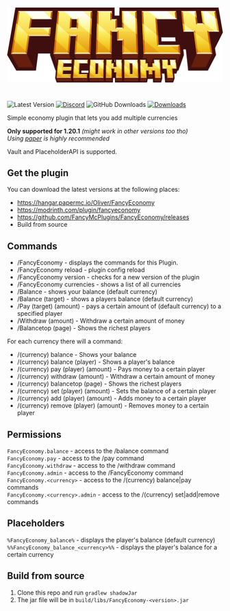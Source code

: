 ![](fancyeconomy_title.png)

# 

![Latest Version](https://img.shields.io/github/v/release/FancyMcPlugins/FancyEconomy?style=flat-square)
[![Discord](https://img.shields.io/discord/899740810956910683?color=7289da&logo=Discord&label=Discord&style=flat-square)](https://discord.gg/ZUgYCEJUEx)
![GitHub Downloads](https://img.shields.io/github/downloads/FancyMcPlugins/FancyEconomy/total?logo=GitHub&style=flat-square)
[![Downloads](https://img.shields.io/modrinth/dt/fancyeconomy?color=00AF5C&label=modrinth&style=flat&logo=modrinth)](https://modrinth.com/plugin/fancyeconomy/versions)

Simple economy plugin that lets you add multiple currencies

**Only supported for 1.20.1** _(might work in other versions too tho)_<br>
_Using [paper](https://papermc.io/downloads) is highly recommended_

Vault and PlaceholderAPI is supported.

## Get the plugin

You can download the latest versions at the following places:

- https://hangar.papermc.io/Oliver/FancyEconomy
- https://modrinth.com/plugin/fancyeconomy
- https://github.com/FancyMcPlugins/FancyEconomy/releases
- Build from source

## Commands

- /FancyEconomy - displays the commands for this Plugin.
- /FancyEconomy reload - plugin config reload
- /FancyEconomy version - checks for a new version of the plugin
- /FancyEconomy currencies - shows a list of all currencies
- /Balance - shows your balance (default currency)
- /Balance (target) - shows a players balance (default currency)
- /Pay (target) (amount) - pays a certain amount of (default currency) to a specified player
- /Withdraw (amount) - Withdraw a certain amount of money
- /Balancetop (page) - Shows the richest players

For each currency there will a command:

- /(currency) balance - Shows your balance
- /(currency) balance (player) - Shows a player's balance
- /(currency) pay (player) (amount) - Pays money to a certain player
- /(currency) withdraw (amount) - Withdraw a certain amount of money
- /(currency) balancetop (page) - Shows the richest players
- /(currency) set (player) (amount) - Sets the balance of a certain player
- /(currency) add (player) (amount) - Adds money to a certain player
- /(currency) remove (player) (amount) - Removes money to a certain player

## Permissions

`FancyEconomy.balance` - access to the /balance command<br>
`FancyEconomy.pay` - access to the /pay command<br>
`FancyEconomy.withdraw` - access to the /withdraw command<br>
`FancyEconomy.admin` - access to the /FancyEconomy command<br>
`FancyEconomy.<currency>` - access to the /(currency) balance|pay commands<br>
`FancyEconomy.<currency>.admin` - access to the /(currency) set|add|remove commands<br>

## Placeholders

`%FancyEconomy_balance%` - displays the player's balance (default currency)<br>
`%%FancyEconomy_balance_<currency>%%` - displays the player's balance for a certain currency

## Build from source

1. Clone this repo and run `gradlew shadowJar`
2. The jar file will be in `build/libs/FancyEconomy-<version>.jar`

